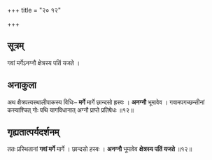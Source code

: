 +++
title = "२० १२"

+++
## सूत्रम्
गवां मर्गेऽनग्नौ क्षेत्रस्य पतिं यजते ।

## अनाकुला
अथ क्षैत्रपत्यस्थालीपाकस्य विधिः– **मर्गे** मार्गे छान्दसो ह्रस्वः ।
**अनग्नौ** भूमावेव ।
गवामपगच्छन्तीनां कस्याश्चित् गोः पथि यागविधानात् अग्नौ प्राप्ते प्रतिषेधः ॥१२॥

## गृह्यतात्पर्यदर्शनम्
ततः प्रस्थितानां **गवां मर्गे** मार्गे ।
छान्दसो हस्वः ।
**अनग्नौ** भूमावेव **क्षेत्रस्य पतिं यजते** ॥१२॥
